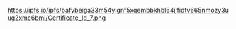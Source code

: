 https://ipfs.io/ipfs/bafybeiga33m54ylgnf5xqembbkhbl64jjfidtv665nmozy3uug2xmc6bmi/Certificate_Id_7.png
